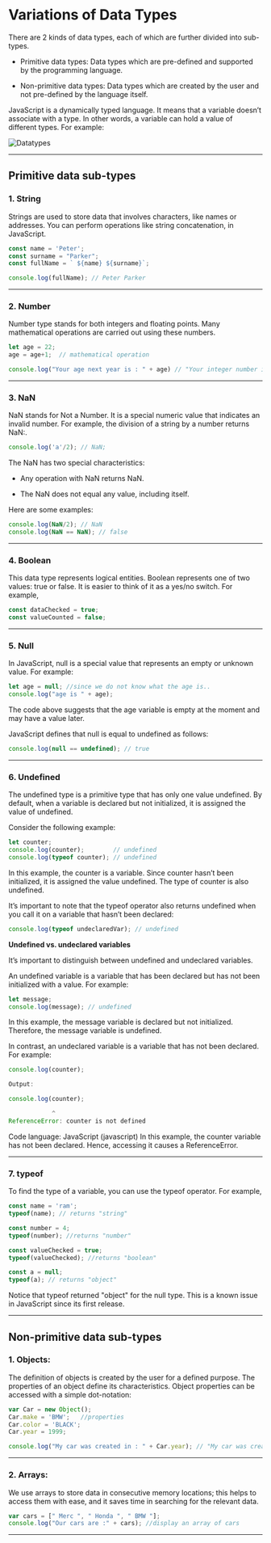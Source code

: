 # Variations of Data Types
There are 2 kinds of data types, each of which are further divided into sub-types.

* Primitive data types: Data types which are pre-defined and supported by the programming language.

* Non-primitive data types: Data types which are created by the user and not pre-defined by the language itself.

JavaScript is a dynamically typed language. It means that a variable doesn’t associate with a type. In other words, a variable can hold a value of different types. For example:


![Datatypes][datatypes]

[datatypes]:https://usemynotes.com/wp-content/uploads/2021/04/Types-of-data-types-in-JS.jpg
***

## Primitive data sub-types

### 1. String
Strings are used to store data that involves characters, like names or addresses. You can perform operations like string concatenation, in JavaScript.

```js
const name = 'Peter';
const surname = "Parker";
const fullName = ` ${name} ${surname}`;

console.log(fullName); // Peter Parker
```
***

### 2. Number
Number type stands for both integers and floating points. Many mathematical operations are carried out using these numbers.

```js
let age = 22;
age = age+1;  // mathematical operation 

console.log("Your age next year is : " + age) // "Your integer number is : 23"
```
***

### 3. NaN
NaN stands for Not a Number. It is a special numeric value that indicates an invalid number. For example, the division of a string by a number returns NaN:.

```js
console.log('a'/2); // NaN;
```

The NaN has two special characteristics:

* Any operation with NaN returns NaN.

* The NaN does not equal any value, including itself.

Here are some examples:

```js
console.log(NaN/2); // NaN
console.log(NaN == NaN); // false
```

***

### 4. Boolean
This data type represents logical entities. Boolean represents one of two values: true or false. It is easier to think of it as a yes/no switch. For example,

```js
const dataChecked = true;
const valueCounted = false;
```

***

### 5. Null
In JavaScript, null is a special value that represents an empty or unknown value. For example:

```js
let age = null; //since we do not know what the age is..
console.log("age is " + age);
```
The code above suggests that the age variable is empty at the moment and may have a value later.

JavaScript defines that null is equal to undefined as follows:

```js
console.log(null == undefined); // true
```

***

### 6. Undefined 
The undefined type is a primitive type that has only one value undefined. By default, when a variable is declared but not initialized, it is assigned the value of undefined.

Consider the following example:

```js
let counter;
console.log(counter);        // undefined
console.log(typeof counter); // undefined
```

In this example, the counter is a variable. Since counter hasn’t been initialized, it is assigned the value undefined. The type of counter is also undefined.

It’s important to note that the typeof operator also returns undefined when you call it on a variable that hasn’t been declared:

```js
console.log(typeof undeclaredVar); // undefined
```

**Undefined vs. undeclared variables**

It’s important to distinguish between undefined and undeclared variables.

An undefined variable is a variable that has been declared but has not been initialized with a value. For example:

```js
let message;
console.log(message); // undefined
```

In this example, the message variable is declared but not initialized. Therefore, the message variable is undefined.

In contrast, an undeclared variable is a variable that has not been declared. For example:

```js
console.log(counter);
```

```js
Output:

console.log(counter);

            ^
ReferenceError: counter is not defined
```

Code language: JavaScript (javascript) In this example, the counter variable has not been declared. Hence, accessing it causes a ReferenceError.

***

### 7. typeof
To find the type of a variable, you can use the typeof operator. For example,

```js
const name = 'ram';
typeof(name); // returns "string"

const number = 4;
typeof(number); //returns "number"

const valueChecked = true;
typeof(valueChecked); //returns "boolean"

const a = null;
typeof(a); // returns "object"
```

Notice that typeof returned "object" for the null type. This is a known issue in JavaScript since its first release.

***

## Non-primitive data sub-types

### 1. Objects:
The definition of objects is created by the user for a defined purpose. The properties of an object define its characteristics. Object properties can be accessed with a simple dot-notation:

```js
var Car = new Object();
Car.make = 'BMW';   //properties
Car.color = 'BLACK';
Car.year = 1999;

console.log("My car was created in : " + Car.year); // "My car was created in : 1999"
```
***

### 2. Arrays:
We use arrays to store data in consecutive memory locations; this helps to access them with ease, and it saves time in searching for the relevant data.

```js
var cars = [" Merc ", " Honda ", " BMW "];
console.log("Our cars are :" + cars); //display an array of cars
```

***

